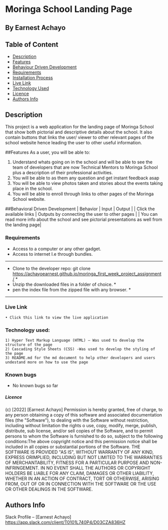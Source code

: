 # Moringa School Landing Page

## By Earnest Achayo



## Table of Content

- [Description](#description)
- [Features](#features)
- [Behaviour Driven Development](#Behaviour-Driven-Development)
- [Requirements](#requirements)
- [Installation Process](#installation-Process)
- [Live Link](#Live-Link)
- [Technology Used](#technology-Used)
- [Licence](#licence)
- [Authors Info](#Authors-Info)

## Description
<p> This project is a web application for the landing page of Moringa School that show both pictorial and descriptive details about the school. It also contain buttons that links the user/ viewer to other relevant pages of the school website hence leading the user to other useful information. 

##Features
As a user, you will be able to:
1. Understand whats going on in the school and will be able to see the team of developers that are now Technical Mentors to  Moringa School plus a description of their professional activities.
2. You will be able to as them any question and get instant feedback asap
3. You will be able to view photos taken and stories about the events taking place in the school.
4. You will be able to enroll through links to other pages of the Moringa School website.

##Behavioral Driven Development
| Behavior | Input | Output |
| Click the available links | Outputs by connecting the user to other pages |
			    | You can read more info about the school and see pictorial presentations as well from the landing page|

### Requirements
* Access to a computer or any other gadget.
* Access to internet I.e through bundles.

*****************************************************************************************************************
* Clone to the developer repo: git clone https://achayoearnest.github.io/moringa_first_week_project_assignment/  *
* Unzip the downloaded files in a folder of choice.                                                              *
* pen the index file from the zipped file with any browser.                                                      *
*****************************************************************************************************************
### Live Link
    • Click this link to view the live application

### Technology used: 
    1) Hyper Text Markup Language (HTML) – Was used to develop the structure of the page
    2) Cascading Style Sheets (CSS) -Was used to develop the styling of the page
    3) README.md for the md document to help other developers and users undestand more on how to use the page

### Known bugs
- No known bugs so far

##### Licence

(c) [2022] [Earnest Achayo]
Permission is hereby granted, free of charge, to any person obtaining a copy of this software and associated documentation files (the "Software"), to dealing with the Software without restriction, including without limitation the rights o use, copy, modify, merge, publish, distribute, sub license, and/or sell copies of the Software, and to permit persons to whom the Software is furnished to do so, subject to the following conditions:The above copyright notice and this permission notice shall be included in all copies or substantial portions of the Software. THE SOFTWARE IS PROVIDED "AS IS", WITHOUT WARRANTY OF ANY KIND, EXPRESS ORIMPLIED, INCLUDING BUT NOT LIMITED TO THE WARRANTIES OF MERCHANTABILITY,
FITNESS FOR A PARTICULAR PURPOSE AND NON-INFRINGEMENT. IN NO EVENT SHALL THE
AUTHORS OR COPYRIGHT HOLDERS BE LIABLE FOR ANY CLAIM, DAMAGES OR OTHER
LIABILITY, WHETHER IN AN ACTION OF CONTRACT, TORT OR OTHERWISE, ARISING FROM,
OUT OF OR IN CONNECTION WITH THE SOFTWARE OR THE USE OR OTHER DEALINGS IN THE
SOFTWARE.


## Authors Info

Slack Profile – [Earnest Achayo] https://app.slack.com/client/T0101L740P4/D03CZA836HZ 